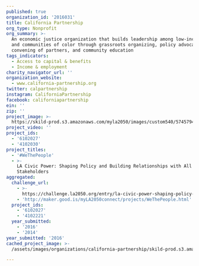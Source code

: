 ```yaml
---
published: true
organization_id: '2016031'
title: California Partnership
org_type: Nonprofit
org_summary: >-
  An economic justice organization that builds leadership among low-income folks
  and communities of color through grassroots organizing, policy advocacy,
  convening of partners, and community education
tags_indicators:
  - Access to capital & benefits
  - Income & employment
charity_navigator_url: ''
organization_website:
  - www.california-partnership.org
twitter: calpartnership
instagram: CaliforniaPartnership
facebook: californiapartnership
ein: ''
zip: ''
project_image: >-
  https://skild-prod.s3.amazonaws.com/myla2050/images/custom540/5745794855741-team90.jpg
project_video: ''
project_ids:
  - '6102027'
  - '4102030'
project_titles:
  - '#WeThePeople'
  - >-
    LA Civic Power: Shaping Policy and Building Relationships with All
    Stakeholders
aggregated:
  challenge_url:
    - >-
      https://challenge.la2050.org/entry/la-civic-power-shaping-policy-and-building-relationships-with-all-stakeholders
    - 'http://maker.good.is/myLA2050connect/projects/WeThePeople.html'
  project_ids:
    - '6102027'
    - '4102221'
  year_submitted:
    - '2016'
    - '2014'
year_submitted: '2016'
cached_project_image: >-
  /assets/images/organizations/california-partnership/skild-prod.s3.amazonaws.com/myla2050/images/custom540/5745794855741-team90.jpg

---
```

